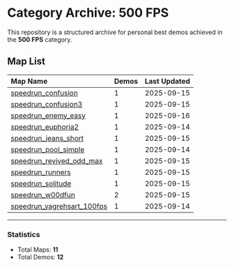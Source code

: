 # Category Archive: 500 FPS

This repository is a structured archive for personal best demos achieved in the **500 FPS** category.

## Map List

| Map Name | Demos | Last Updated |
| :--- | :---- | :--- |
| [speedrun_confusion](./speedrun_confusion) | 1 | 2025-09-15 |
| [speedrun_confusion3](./speedrun_confusion3) | 1 | 2025-09-15 |
| [speedrun_enemy_easy](./speedrun_enemy_easy) | 1 | 2025-09-16 |
| [speedrun_euphoria2](./speedrun_euphoria2) | 1 | 2025-09-14 |
| [speedrun_jeans_short](./speedrun_jeans_short) | 1 | 2025-09-15 |
| [speedrun_pool_simple](./speedrun_pool_simple) | 1 | 2025-09-14 |
| [speedrun_revived_odd_max](./speedrun_revived_odd_max) | 1 | 2025-09-15 |
| [speedrun_runners](./speedrun_runners) | 1 | 2025-09-15 |
| [speedrun_solitude](./speedrun_solitude) | 1 | 2025-09-15 |
| [speedrun_w00dfun](./speedrun_w00dfun) | 2 | 2025-09-15 |
| [speedrun_yagrehsart_100fps](./speedrun_yagrehsart_100fps) | 1 | 2025-09-14 |

---

### Statistics
- Total Maps: **11**
- Total Demos: **12**